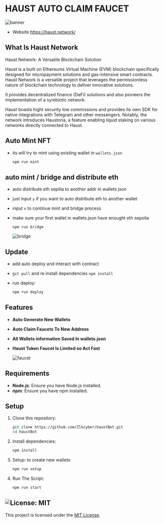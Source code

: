 # HAUST AUTO CLAIM FAUCET

![banner](image.png)
- Website https://haust.network/

## What Is Haust Network

Haust Network: A Versatile Blockchain Solution

Haust is a built on Ethereums Virtual Machine (EVM) blockchain specifically designed for micropayment solutions and gas-intensive smart contracts. Haust Network is a versatile project that leverages the permissionless nature of blockchain technology to deliver innovative solutions.

It provides decentralized finance (DeFi) solutions and also pioneers the implementation of a symbiotic network.

Haust boasts hight security low commissions and provides its own SDK for native integrations with Telegram and other messengers. Notably, the network introduces Haustoria, a feature enabling liquid staking on various networks directly connected to Haust.

## Auto Mint NFT
- its will try to mint using existing wallet in `wallets.json`
   ```bash
   npm run mint
   ```

## auto mint / bridge and distribute eth
- auto distribute eth sepilia to another addr in wallets json
- just input `y` if you want to auto distribute eth to another wallet
- input `n` to continue mint and bridge process
- make sure your first wallet in wallets.json have enought eth sepolia
   ```
   npm run bridge
   ```

   ![bridge](image-2.png)
   
## Update
- add auto deploy and interact with contract
- `git pull` and re install dependencies `npm install`

- run deploy: 
   ```bash
   npm run deploy
   ```

## Features

- **Auto Generate New Wallets**
- **Auto Claim Faucets To New Address**
- **All Wallets information Saved In wallets.json** 
- **Haust Token Faucet Is Limited so Act Fast**

   ![faucet](image-1.png)

## Requirements

- **Node.js**: Ensure you have Node.js installed.
- **npm**: Ensure you have npm installed.


## Setup

1. Clone this repository:
   ```bash
   git clone https://github.com/Zlkcyber/haustBot.git
   cd haustBot
   ```
2. Install dependencies:
   ```bash
   npm install
   ```
3. Setup: to create new wallets 
   ```bash
   npm run setup
   ```
4. Run The Script:
   ```bash
   npm run start
   ```


## ![License: MIT](https://img.shields.io/badge/License-MIT-yellow.svg)

This project is licensed under the [MIT License](LICENSE).
